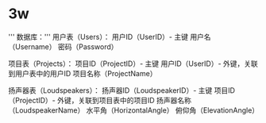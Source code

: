 # 3w

''' 数据库：'''
用户表（Users）：
    用户ID（UserID）- 主键
    用户名（Username）
    密码（Password）


项目表（Projects）：
    项目ID（ProjectID）- 主键
    用户ID（UserID）- 外键，关联到用户表中的用户ID
    项目名称（ProjectName）


扬声器表（Loudspeakers）：
    扬声器ID（LoudspeakerID）- 主键
    项目ID（ProjectID）- 外键，关联到项目表中的项目ID
    扬声器名称（LoudspeakerName）
    水平角（HorizontalAngle）
    俯仰角（ElevationAngle）